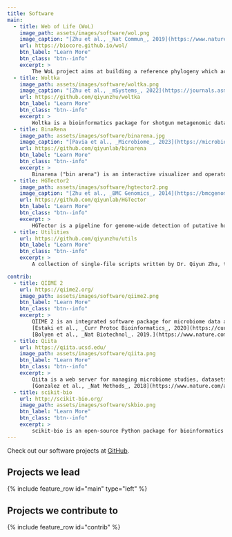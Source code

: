 ```yaml
---
title: Software
main:
  - title: Web of Life (WoL)
    image_path: assets/images/software/wol.png
    image_caption: "[Zhu et al., _Nat Commun_, 2019](https://www.nature.com/articles/s41467-019-13443-4)"
    url: https://biocore.github.io/wol/
    btn_label: "Learn More"
    btn_class: "btn--info"
    excerpt: >
        The WoL project aims at building a reference phylogeny which accurately defines the evolutionary relationships among all microbes. In Phase I of the project, we built a phylogeny of 10,575 genomes using 381 marker genes, making this the single largest dataset upon which _de novo_ phylogenetic trees had been built, yet the bioinformatic approaches we adopted or invented are significantly more robust than previous works. It means to serve as a reference for researchers to explore the evolution and diversity of microbes, and to improve the study of microbial communities.
  - title: Woltka
    image_path: assets/images/software/woltka.png
    image_caption: "[Zhu et al., _mSystems_, 2022](https://journals.asm.org/doi/10.1128/msystems.00167-22)"
    url: https://github.com/qiyunzhu/woltka
    btn_label: "Learn More"
    btn_class: "btn--info"
    excerpt: >
        Woltka is a bioinformatics package for shotgun metagenomic data analysis. It highlights: 1) fine-grain community ecology featuring individual reference genomes; 2) tree-based, rank-free classification to maximize resolution and flexibility; 3) combined taxonomic & functional analysis through one alignment to ensure consistency and accuracy. It takes full advantage of, but not limited by, the [WoL](https://biocore.github.io/wol/) reference phylogeny. It comes with an interface for the [QIIME 2](https://qiime2.org/) package, and has been integrated into the [Qiita](https://qiita.ucsd.edu/) web server.
  - title: BinaRena
    image_path: assets/images/software/binarena.jpg
    image_caption: "[Pavia et al., _Microbiome_, 2023](https://microbiomejournal.biomedcentral.com/articles/10.1186/s40168-023-01625-8)"
    url: https://github.com/qiyunlab/binarena
    btn_label: "Learn More"
    btn_class: "btn--info"
    excerpt: >
        Binarena ("bin arena") is an interactive visualizer and operator of metagenomic contigs to facilitate discovery of biological patterns and recovery of MAGs. It is dedicated to **human-guided** research in order to complement algorithmic workflows. It lets the user conveniently observe various characteristics of large metagenomic datasets, efficiently manipulate contig-bin assignments, and calculate bin quality metrics in real time. BinaRena is an installation-free, client-end web application. Here is a [live demo](https://qiyunlab.github.io/binarena/demo.html).
  - title: HGTector2
    image_path: assets/images/software/hgtector2.png
    image_caption: "[Zhu et al., _BMC Genomics_, 2014](https://bmcgenomics.biomedcentral.com/articles/10.1186/1471-2164-15-717); new manuscript in prep."
    url: https://github.com/qiyunlab/HGTector
    btn_label: "Learn More"
    btn_class: "btn--info"
    excerpt: >
        HGTector is a pipeline for genome-wide detection of putative horizontal gene transfer (HGT) events based on sequence homology search hit distribution statistics. HGTector2 is a completely re-engineered software tool, featuring a fully automated analytical pipeline with smart determination of parameters which requires minimum human involvement, a re-designed command-line interface which facilitates standardized scientific computing, and a high-quality Python 3 codebase.
  - title: Utilities
    url: https://github.com/qiyunzhu/utils
    btn_label: "Learn More"
    btn_class: "btn--info"
    excerpt: >
        A collection of single-file scripts written by Dr. Qiyun Zhu, that could be useful to people.

contrib:
  - title: QIIME 2
    url: https://qiime2.org/
    image_path: assets/images/software/qiime2.png
    btn_label: "Learn More"
    btn_class: "btn--info"
    excerpt: >
        QIIME 2 is an integrated software package for microbiome data analysis. It provides a complete and flexible solution from raw sequencing data to publication-grade tables and figures. It highlights transparent and reproducible science. It has been the most widely-used bioinformatics tool in the field of microbiomics. <br/><br/>
        [Estaki et al., _Curr Protoc Bioinformatics_, 2020](https://currentprotocols.onlinelibrary.wiley.com/doi/full/10.1002/cpbi.100) <br/>
        [Bolyen et al., _Nat Biotechnol_. 2019.](https://www.nature.com/articles/s41587-019-0209-9)
  - title: Qiita
    url: https://qiita.ucsd.edu/
    image_path: assets/images/software/qiita.png
    btn_label: "Learn More"
    btn_class: "btn--info"
    excerpt: >
        Qiita is a web server for managing microbiome studies, datasets and analyses. It implements a wide range of state-of-the-art programs and databases for the analysis of amplicon, metagenomic and metabolomic data. It enables meta-analysis of an extremely large volume of datasets across many studies. <br />
        [Gonzalez et al., _Nat Methods_, 2018](https://www.nature.com/articles/s41592-018-0141-9)
  - title: scikit-bio
    url: http://scikit-bio.org/
    image_path: assets/images/software/skbio.png
    btn_label: "Learn More"
    btn_class: "btn--info"
    excerpt: >
        scikit-bio is an open-source Python package for bioinformatics researchers and developers. It provides algorithms and data structures for sequence alignments, phylogenetic trees, distance matrices, ordinations and diversity metrics. It powers QIIME 2, Qiita and multiple other bioinformatics tools.
---
```


Check out our software projects at <i class='fab fa-github fa-lg'></i> [GitHub](https://github.com/qiyunlab/).

## Projects we lead

{% include feature_row id="main" type="left" %}

## Projects we contribute to

{% include feature_row id="contrib" %}
